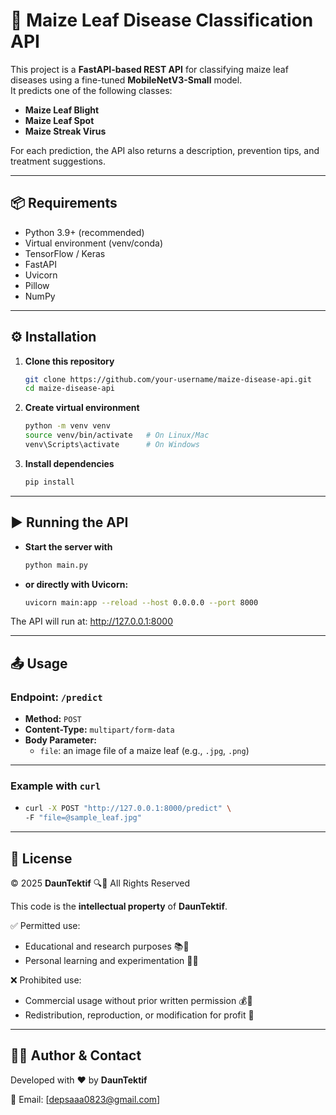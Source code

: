 # 🌽 Maize Leaf Disease Classification API

This project is a **FastAPI-based REST API** for classifying maize leaf diseases using a fine-tuned **MobileNetV3-Small** model.  
It predicts one of the following classes:

- **Maize Leaf Blight**  
- **Maize Leaf Spot**  
- **Maize Streak Virus**

For each prediction, the API also returns a description, prevention tips, and treatment suggestions.

---

## 📦 Requirements

- Python 3.9+ (recommended)
- Virtual environment (venv/conda)
- TensorFlow / Keras
- FastAPI
- Uvicorn
- Pillow
- NumPy

---

## ⚙️ Installation

1. **Clone this repository**  
   ```bash
   git clone https://github.com/your-username/maize-disease-api.git
   cd maize-disease-api
2. **Create virtual environment**  
   ```bash
   python -m venv venv
   source venv/bin/activate   # On Linux/Mac
   venv\Scripts\activate      # On Windows
3. **Install dependencies**  
   ```bash
   pip install

---

## ▶️ Running the API
- **Start the server with**  
   ```bash
   python main.py
- **or directly with Uvicorn:**  
   ```bash
   uvicorn main:app --reload --host 0.0.0.0 --port 8000

The API will run at: http://127.0.0.1:8000

---

## 📤 Usage

### Endpoint: `/predict`

- **Method:** `POST`  
- **Content-Type:** `multipart/form-data`  
- **Body Parameter:**  
  - `file`: an image file of a maize leaf (e.g., `.jpg`, `.png`)

---

### Example with `curl`

- ```bash
  curl -X POST "http://127.0.0.1:8000/predict" \
  -F "file=@sample_leaf.jpg"

---

## 📜 License

© 2025 **DaunTektif** 🔍🌱 All Rights Reserved 

This code is the **intellectual property** of **DaunTektif**.  

✅ Permitted use:  
- Educational and research purposes 📚🔬  
- Personal learning and experimentation 🧑‍💻  

❌ Prohibited use:  
- Commercial usage without prior written permission 💰🚫  
- Redistribution, reproduction, or modification for profit 🛑  

---

## 👨‍💻 Author & Contact

Developed with ❤️ by **DaunTektif**  

📧 Email: [depsaaa0823@gmail.com]  
